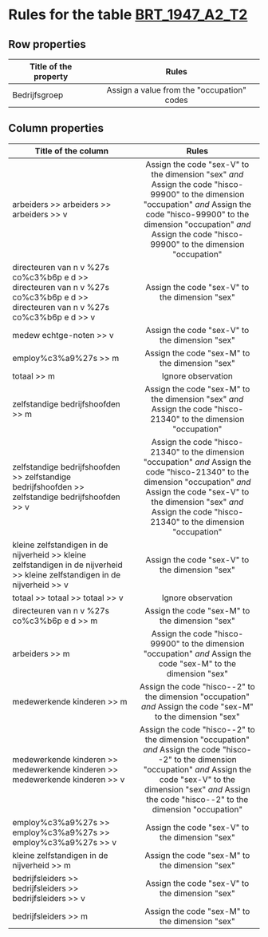 # Rules for the table [BRT_1947_A2_T2](https://github.com/cgueret/DataDump/blob/master/xls-marked/BRT_1947_A2_T2_marked.xls?raw=true)
## Row properties
| Title of the property | Rules |
| --------------------- |:-----:|
| Bedrijfsgroep | Assign a value from the "occupation" codes |
## Column properties
| Title of the column | Rules |
| --------------------- |:-----:|
| arbeiders >> arbeiders >> arbeiders >> v | Assign the code "sex-V" to the dimension "sex" *and* Assign the code "hisco-99900" to the dimension "occupation" *and* Assign the code "hisco-99900" to the dimension "occupation" *and* Assign the code "hisco-99900" to the dimension "occupation" |
| directeuren van n v %27s co%c3%b6p e d >> directeuren van n v %27s co%c3%b6p e d >> directeuren van n v %27s co%c3%b6p e d >> v | Assign the code "sex-V" to the dimension "sex" |
| medew echtge-noten >> v | Assign the code "sex-V" to the dimension "sex" |
| employ%c3%a9%27s >> m | Assign the code "sex-M" to the dimension "sex" |
| totaal >> m | Ignore observation |
| zelfstandige bedrijfshoofden >> m | Assign the code "sex-M" to the dimension "sex" *and* Assign the code "hisco-21340" to the dimension "occupation" |
| zelfstandige bedrijfshoofden >> zelfstandige bedrijfshoofden >> zelfstandige bedrijfshoofden >> v | Assign the code "hisco-21340" to the dimension "occupation" *and* Assign the code "hisco-21340" to the dimension "occupation" *and* Assign the code "sex-V" to the dimension "sex" *and* Assign the code "hisco-21340" to the dimension "occupation" |
| kleine zelfstandigen in de nijverheid >> kleine zelfstandigen in de nijverheid >> kleine zelfstandigen in de nijverheid >> v | Assign the code "sex-V" to the dimension "sex" |
| totaal >> totaal >> totaal >> v | Ignore observation |
| directeuren van n v %27s co%c3%b6p e d >> m | Assign the code "sex-M" to the dimension "sex" |
| arbeiders >> m | Assign the code "hisco-99900" to the dimension "occupation" *and* Assign the code "sex-M" to the dimension "sex" |
| medewerkende kinderen >> m | Assign the code "hisco--2" to the dimension "occupation" *and* Assign the code "sex-M" to the dimension "sex" |
| medewerkende kinderen >> medewerkende kinderen >> medewerkende kinderen >> v | Assign the code "hisco--2" to the dimension "occupation" *and* Assign the code "hisco--2" to the dimension "occupation" *and* Assign the code "sex-V" to the dimension "sex" *and* Assign the code "hisco--2" to the dimension "occupation" |
| employ%c3%a9%27s >> employ%c3%a9%27s >> employ%c3%a9%27s >> v | Assign the code "sex-V" to the dimension "sex" |
| kleine zelfstandigen in de nijverheid >> m | Assign the code "sex-M" to the dimension "sex" |
| bedrijfsleiders >> bedrijfsleiders >> bedrijfsleiders >> v | Assign the code "sex-V" to the dimension "sex" |
| bedrijfsleiders >> m | Assign the code "sex-M" to the dimension "sex" |
